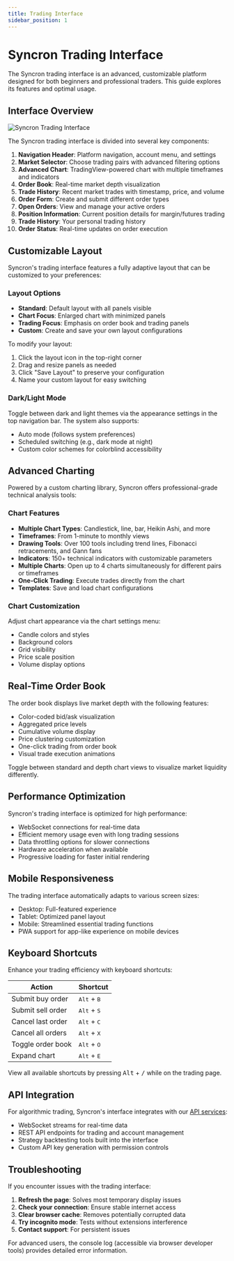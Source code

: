 ```yaml
---
title: Trading Interface
sidebar_position: 1
---
```


# Syncron Trading Interface

The Syncron trading interface is an advanced, customizable platform designed for both beginners and professional traders. This guide explores its features and optimal usage.

## Interface Overview

![Syncron Trading Interface](/img/syncron-trading-interface.svg)

The Syncron trading interface is divided into several key components:

1. **Navigation Header**: Platform navigation, account menu, and settings
2. **Market Selector**: Choose trading pairs with advanced filtering options
3. **Advanced Chart**: TradingView-powered chart with multiple timeframes and indicators
4. **Order Book**: Real-time market depth visualization
5. **Trade History**: Recent market trades with timestamp, price, and volume
6. **Order Form**: Create and submit different order types
7. **Open Orders**: View and manage your active orders
8. **Position Information**: Current position details for margin/futures trading
9. **Trade History**: Your personal trading history
10. **Order Status**: Real-time updates on order execution

## Customizable Layout

Syncron's trading interface features a fully adaptive layout that can be customized to your preferences:

### Layout Options

- **Standard**: Default layout with all panels visible
- **Chart Focus**: Enlarged chart with minimized panels
- **Trading Focus**: Emphasis on order book and trading panels
- **Custom**: Create and save your own layout configurations

To modify your layout:
1. Click the layout icon in the top-right corner
2. Drag and resize panels as needed
3. Click "Save Layout" to preserve your configuration
4. Name your custom layout for easy switching

### Dark/Light Mode

Toggle between dark and light themes via the appearance settings in the top navigation bar. The system also supports:
- Auto mode (follows system preferences)
- Scheduled switching (e.g., dark mode at night)
- Custom color schemes for colorblind accessibility

## Advanced Charting

Powered by a custom charting library, Syncron offers professional-grade technical analysis tools:

### Chart Features

- **Multiple Chart Types**: Candlestick, line, bar, Heikin Ashi, and more
- **Timeframes**: From 1-minute to monthly views
- **Drawing Tools**: Over 100 tools including trend lines, Fibonacci retracements, and Gann fans
- **Indicators**: 150+ technical indicators with customizable parameters
- **Multiple Charts**: Open up to 4 charts simultaneously for different pairs or timeframes
- **One-Click Trading**: Execute trades directly from the chart
- **Templates**: Save and load chart configurations

### Chart Customization

Adjust chart appearance via the chart settings menu:
- Candle colors and styles
- Background colors
- Grid visibility
- Price scale position
- Volume display options

## Real-Time Order Book

The order book displays live market depth with the following features:

- Color-coded bid/ask visualization
- Aggregated price levels
- Cumulative volume display
- Price clustering customization
- One-click trading from order book
- Visual trade execution animations

Toggle between standard and depth chart views to visualize market liquidity differently.

## Performance Optimization

Syncron's trading interface is optimized for high performance:

- WebSocket connections for real-time data
- Efficient memory usage even with long trading sessions
- Data throttling options for slower connections
- Hardware acceleration when available
- Progressive loading for faster initial rendering

## Mobile Responsiveness

The trading interface automatically adapts to various screen sizes:

- Desktop: Full-featured experience
- Tablet: Optimized panel layout
- Mobile: Streamlined essential trading functions
- PWA support for app-like experience on mobile devices

## Keyboard Shortcuts

Enhance your trading efficiency with keyboard shortcuts:

| Action | Shortcut |
|--------|----------|
| Submit buy order | <kbd>Alt</kbd> + <kbd>B</kbd> |
| Submit sell order | <kbd>Alt</kbd> + <kbd>S</kbd> |
| Cancel last order | <kbd>Alt</kbd> + <kbd>C</kbd> |
| Cancel all orders | <kbd>Alt</kbd> + <kbd>X</kbd> |
| Toggle order book | <kbd>Alt</kbd> + <kbd>O</kbd> |
| Expand chart | <kbd>Alt</kbd> + <kbd>E</kbd> |

View all available shortcuts by pressing <kbd>Alt</kbd> + <kbd>/</kbd> while on the trading page.

## API Integration

For algorithmic trading, Syncron's interface integrates with our [API services](/docs/syncron/api/overview):

- WebSocket streams for real-time data
- REST API endpoints for trading and account management
- Strategy backtesting tools built into the interface
- Custom API key generation with permission controls

## Troubleshooting

If you encounter issues with the trading interface:

1. **Refresh the page**: Solves most temporary display issues
2. **Check your connection**: Ensure stable internet access
3. **Clear browser cache**: Removes potentially corrupted data
4. **Try incognito mode**: Tests without extensions interference
5. **Contact support**: For persistent issues

For advanced users, the console log (accessible via browser developer tools) provides detailed error information.
